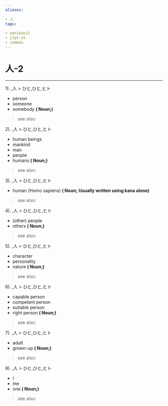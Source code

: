 ```yaml
---
aliases:
    
- 人
tags:
    
- wanikani1
- jlpt-n5
- common
---
```


# 人-2
---
1).
,人 > ひと,ひと,ヒト

- person
- someone
- somebody
**( Noun;)**
> see also: 
            
2).
,人 > ひと,ひと,ヒト

- human beings
- mankind
- man
- people
- humans
**( Noun;)**
> see also: 
            
3).
,人 > ひと,ひと,ヒト

- human (Homo sapiens)
**( Noun; Usually written using kana alone)**
> see also: 
            
4).
,人 > ひと,ひと,ヒト

- (other) people
- others
**( Noun;)**
> see also: 
            
5).
,人 > ひと,ひと,ヒト

- character
- personality
- nature
**( Noun;)**
> see also: 
            
6).
,人 > ひと,ひと,ヒト

- capable person
- competent person
- suitable person
- right person
**( Noun;)**
> see also: 
            
7).
,人 > ひと,ひと,ヒト

- adult
- grown-up
**( Noun;)**
> see also: 
            
8).
,人 > ひと,ひと,ヒト

- I
- me
- one
**( Noun;)**
> see also: 
            